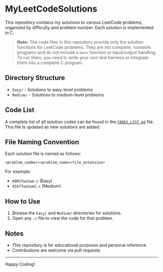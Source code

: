 # MyLeetCodeSolutions

This repository contains my solutions to various LeetCode problems, organized by difficulty and problem number. Each solution is implemented in C.

> **Note:** The code files in this repository provide only the solution functions for LeetCode problems. They are not complete, runnable programs and do not include a `main` function or input/output handling. To run them, you need to write your own test harness or integrate them into a complete C program.

## Directory Structure

- `Easy/` - Solutions to easy-level problems
- `Medium/` - Solutions to medium-level problems

## Code List

A complete list of all solution codes can be found in the [`CODES_LIST.md`](./CODES_LIST.md) file. This file is updated as new solutions are added.

## File Naming Convention

Each solution file is named as follows:

```
<problem_number><problem_name><file_extension>
```

For example:
- `0001TwoSum.c` (Easy)
- `0167TwoSum2.c` (Medium)

## How to Use

1. Browse the `Easy/` and `Medium/` directories for solutions.
2. Open any `.c` file to view the code for that problem.

## Notes

- This repository is for educational purposes and personal reference.
- Contributions are welcome via pull requests.

---

Happy Coding!
